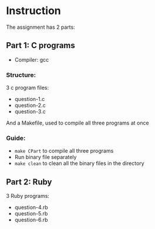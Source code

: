 # Instruction

The assignment has 2 parts:

## Part 1: C programs
+ Compiler: gcc

### Structure:
3 c program files:
+ question-1.c
+ question-2.c
+ question-3.c

And a Makefile, used to compile all three programs at once

### Guide:
+ `make CPart` to compile all three programs
+ Run binary file separately
+ `make clean` to clean all the binary files in the directory

## Part 2: Ruby
3 Ruby programs:
+ question-4.rb
+ question-5.rb
+ question-6.rb
